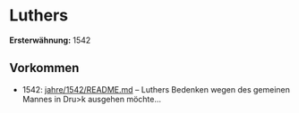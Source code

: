 # Luthers

**Ersterwähnung:** 1542

## Vorkommen
- 1542: [jahre/1542/README.md](../jahre/1542/README.md) – Luthers Bedenken wegen des gemeinen
Mannes in Dru>k ausgehen möchte...
